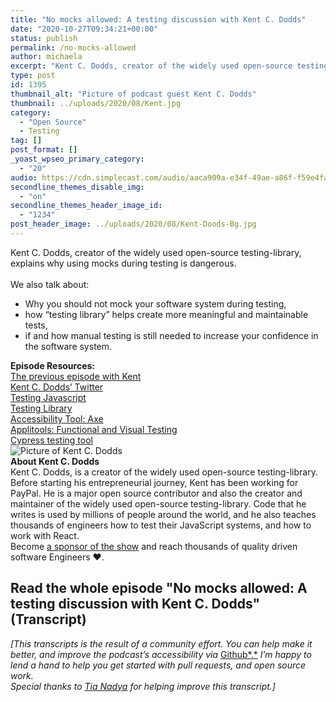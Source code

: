 ```yaml
---
title: "No mocks allowed: A testing discussion with Kent C. Dodds"
date: "2020-10-27T09:34:21+00:00"
status: publish
permalink: /no-mocks-allowed
author: michaela
excerpt: "Kent C. Dodds, creator of the widely used open-source testing-library, explains why using mocks during testing is dangerous. "
type: post
id: 1395
thumbnail_alt: "Picture of podcast guest Kent C. Dodds"
thumbnail: ../uploads/2020/08/Kent.jpg
category:
  - "Open Source"
  - Testing
tag: []
post_format: []
_yoast_wpseo_primary_category:
  - "20"
audio: https://cdn.simplecast.com/audio/aaca909a-e34f-49ae-a86f-f59e4fa807f0/episodes/af0c1508-d256-42cf-97a9-998234ae1186/audio/74614447-0817-41c0-a97f-02391f63ea48/default_tc.mp3
secondline_themes_disable_img:
  - "on"
secondline_themes_header_image_id:
  - "1234"
post_header_image: ../uploads/2020/08/Kent-Doods-Bg.jpg
---
```


<div class="episode-about">
Kent C. Dodds, creator of the widely used open-source testing-library, explains why using mocks during testing is dangerous.
<br/> <br/>We also talk about:
<ul>
<li> Why you should not mock your software system during testing,</li>
<li> how “testing library” helps create more meaningful and maintainable tests,</li>
<li> if and how manual testing is still needed to increase your confidence in the software system.</li>
</ul>
</div>
<div class=" episode-links">
<b>Episode Resources:</b><br/>
<a href="https://www.software-engineering-unlocked.com/double-down-integration-tests-kent-dodds/">The previous episode with Kent</a><br/>
<a href="https://twitter.com/kentcdodds">Kent C. Dodds’ Twitter</a><br/>
<a href="https://testingjavascript.com/">Testing Javascript</a><br/>
<a href="https://testing-library.com/">Testing Library</a><br/>
<a href="https://www.deque.com/axe/">Accessibility Tool: Axe</a><br/>
<a href="https://applitools.com/">Applitools: Functional and Visual Testing</a><br/>
<a href="https://www.cypress.io/">Cypress testing tool</a><br/>
</div>

<div class="row pt-2 align-items-center">
<div class="col-4 guest-picture">
<img src="../uploads/2020/08/Kent.jpg" alt="Picture of Kent C. Dodds"/>
</div>
<div class="col-8 guest-about">
<b>About Kent C. Dodds</b><br/>
Kent C. Dodds, is a creator of the widely used open-source testing-library. Before starting his entrepreneurial journey, Kent has been working for PayPal. He is a major open source contributor and also the creator and maintainer of the widely used open-source testing-library.
Code that he writes is used by millions of people around the world, and he also teaches thousands of engineers how to test their JavaScript systems, and how to work with React.
</div>
</div>


<div class="sponsorship">Become <a href="https://www.software-engineering-unlocked.com/sponsorship/">a sponsor of the show</a> and reach thousands of quality driven software Engineers ❤.</div>

## Read the whole episode "No mocks allowed: A testing discussion with Kent C. Dodds" (Transcript)

_\[This transcripts is the result of a community effort. You can help make it better, and improve the podcast’s accessibility via_ [Github*.*](https://github.com/mgreiler/se-unlocked/tree/master/Transcripts) _I’m happy to lend a hand to help you get started with pull requests, and open source work._  
_Special thanks to_ [_Tia Nadya_](https://github.com/tiana30) _for helping improve this transcript.\]_


